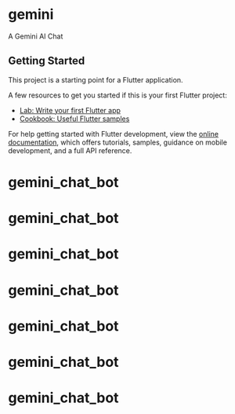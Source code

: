 # gemini

A Gemini AI Chat

## Getting Started

This project is a starting point for a Flutter application.

A few resources to get you started if this is your first Flutter project:

- [Lab: Write your first Flutter app](https://docs.flutter.dev/get-started/codelab)
- [Cookbook: Useful Flutter samples](https://docs.flutter.dev/cookbook)

For help getting started with Flutter development, view the
[online documentation](https://docs.flutter.dev/), which offers tutorials,
samples, guidance on mobile development, and a full API reference.
# gemini_chat_bot
# gemini_chat_bot
# gemini_chat_bot
# gemini_chat_bot
# gemini_chat_bot
# gemini_chat_bot
# gemini_chat_bot
